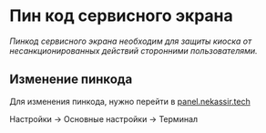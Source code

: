 # Пин код сервисного экрана

_Пинкод сервисного экрана необходим для защиты киоска от несанкционированных действий сторонними пользователями._&#x20;

## Изменение пинкода <a href="#izmenenie-pinkoda" id="izmenenie-pinkoda"></a>

Для изменения пинкода, нужно перейти в [panel.nekassir.tech](https://panel.nekassir.tech/)

Настройки -> Основные настройки -> Терминал

<figure><img src="https://lh7-rt.googleusercontent.com/docsz/AD_4nXe88fQi22cmej6ZK7eTycpsl7iSwusa5v7k4fKgO_70h9LWlQz63Ukt_TtdncHnD1GUMysFkBpT2fHwVNZ3aFURtHWNzztF_VydCxdwTgmcItNdrwUDwLLScCj0fvOxJeycOgOt3A?key=jV92gj3y8b99I5nDo8mL07EO" alt=""><figcaption></figcaption></figure>
